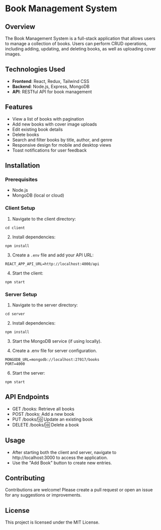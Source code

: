 # Book Management System

## Overview
The Book Management System is a full-stack application that allows users to manage a collection of books. Users can perform CRUD operations, including adding, updating, and deleting books, as well as uploading cover images.

## Technologies Used
- **Frontend**: React, Redux, Tailwind CSS
- **Backend**: Node.js, Express, MongoDB
- **API**: RESTful API for book management

## Features
- View a list of books with pagination
- Add new books with cover image uploads
- Edit existing book details
- Delete books
- Search and filter books by title, author, and genre
- Responsive design for mobile and desktop views
- Toast notifications for user feedback

## Installation

### Prerequisites
- Node.js
- MongoDB (local or cloud)

### Client Setup
1. Navigate to the client directory:
```
cd client
```

2. Install dependencies:
  ```
npm install
```
3. Create a `.env` file and add your API URL:
```
REACT_APP_API_URL=http://localhost:4000/api
```
4. Start the client:
```
npm start
```

### Server Setup
1. Navigate to the server directory:
```
cd server
```

2. Install dependencies:
```
npm install
```

3. Start the MongoDB service (if using locally).

4. Create a .env file for server configuration.
```
MONGODB_URL=mongodb://localhost:27017/books
PORT=4000
```
6. Start the server:
```
npm start
```

## API Endpoints
- GET /books: Retrieve all books
- POST /books: Add a new book
- PUT /books/:id: Update an existing book
- DELETE /books/:id: Delete a book

## Usage
- After starting both the client and server, navigate to http://localhost:3000 to access the application.
- Use the "Add Book" button to create new entries.

## Contributing
Contributions are welcome! Please create a pull request or open an issue for any suggestions or improvements.

## License
This project is licensed under the MIT License.
